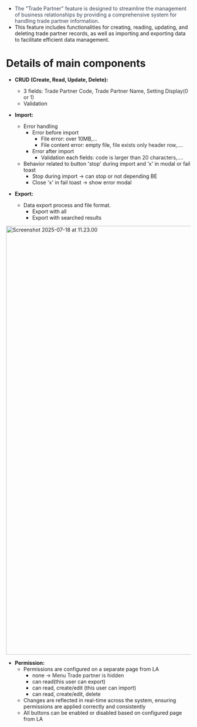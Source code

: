 * <span style="color: rgb(55, 65, 81)">The "Trade Partner" feature is designed to streamline the management of business relationships by providing a comprehensive system for handling trade partner information.</span>
* This feature includes functionalities for creating, reading, updating, and deleting trade partner records, as well as importing and exporting data to facilitate efficient data management.

# Details of main components

* **CRUD (Create, Read, Update, Delete):**
  * 3 fields: <span style="color: rgb(41, 42, 46)">Trade Partner Code, Trade Partner Name, Setting Display(0 or 1)</span>
  * Validation

* **Import:**
  * Error handling
    * Error before import
      * File error: over 10MB,...
      * File content error: empty file, <span style="color: rgb(41, 42, 46)">file exists only header row,....</span>
    * Error after import
      * Validation each fields: <span style="color: rgb(41, 42, 46)">code is larger than 20 characters,....</span>
  * Behavior related to button 'stop' during import and 'x' in modal or fail toast
    * Stop during import -> can stop or not depending BE
    * Close 'x' in fail toast -> show error modal


* **Export:**
  * Data export process and file format.
    * Export with all
    * Export with searched results

<img src='/attachments/a0f36748-ffc8-4939-b379-f39a7da92c29' title='Screenshot 2025-07-18 at 11.23.00.png' alt='Screenshot 2025-07-18 at 11.23.00' width='1168' data-meta='{"width":1168,"height":706}'>

* **Permission:**
  * Permissions are configured on a separate page from LA
    * none -> <span style="color: rgb(41, 42, 46)">Menu Trade partner is hidden</span>
    * can read(this user can export)
    * can read, create/edit (this user can import)
    * can read, create/edit, delete
  * Changes are reflected in real-time across the system, ensuring permissions are applied correctly and consistently
  * All buttons can be enabled or disabled based on configured page from LA